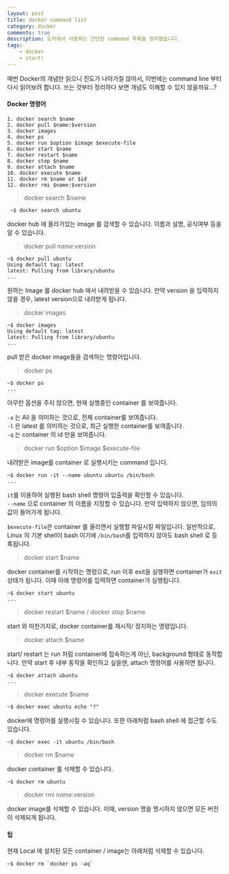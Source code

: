 ```yaml
---
layout: post
title: docker command list 
category: docker 
comments: true
description: 도커에서 사용하는 간단한 command 목록을 정리했습니다. 
tags:
    - docker
    - start!
---
```


매번 Docker의 개념만 읽으니 진도가 나아가질 않아서, 이번에는 command line 부터 다시 읽어보려 합니다. 쓰는 것부터 정리하다 보면 개념도 이해할 수 있지 않을까요...? 

#### Docker 명령어  

```
1. docker search $name 
2. docker pull $name:$version
3. docker images 
4. docker ps 
5. docker run $option $image $execute-file
6. docker start $name
7. docker restart $name
8. docker stop $name
9. docker attach $name
10. docker execute $name 
11. docker rm $name or $id
12. docker rmi $name:$version
```

> docker search $name 

```console
 ~$ docker search ubuntu
```

docker hub 에 올라가있는 image 를 검색할 수 있습니다. 이름과 설명, 공식여부 등을 알 수 있습니다. 

> docker pull $name:$version

```console
~$ docker pull ubuntu
Using default tag: latest
latest: Pulling from library/ubuntu
...
```

원하는 Image 를 docker hub 에서 내려받을 수 있습니다. 만약 version 을 입력하지 않을 경우, latest version으로 내려받게 됩니다.

> docker images  

```console
~$ docker images 
Using default tag: latest
latest: Pulling from library/ubuntu
...
```

pull 받은 docker image들을 검색하는 명령어입니다.

> docker ps 

```console
~$ docker ps  
...
```

아무런 옵션을 주지 않으면, 현재 실행중인 container 를 보여줍니다.

`-a` 는 All 을 의미하는 것으로, 전체 container를 보여줍니다.    
`-l` 은 latest 를 의미하는 것으로, 최근 실행한 container를 보여줍니다.    
`-q` 는 container 의 id 만을 보여줍니다.   

> docker run $option $image $execute-file

내려받은 image를 container 로 실행시키는 command 입니다. 


```console
~$ docker run -it --name ubuntu ubuntu /bin/bash   
...
```

`it`를 이용하여 실행된 bash shell 명령어 입출력을 확인할 수 있습니다.    
`--name` 으로 container 의 이름을 지정할 수 있습니다. 만약 입력하지 않으면, 임의의 값이 들어가게 됩니다. 

`$execute-file`은 container 를 올리면서 실행할 파일시킬 파일입니다.
일반적으로, Linux 의 기본 shell이 bash 이기에 `/bin/bash`를 입력하지 않아도 bash shell 로 등록됩니다. 

> docker start $name

docker container를 시작하는 명령으로, run 이후 exit을 실행하면 container가 `exit` 상태가 됩니다. 이때 아래 명령어를 입력하면 container가 실행됩니다.

```console
~$ docker start ubuntu   
...
```

> docker restart $name / docker stop $name

start 와 마찬가지로, docker container를 재시작/ 정지하는 명령입니다. 


> docker attach $name

start/ restart 는 run 처럼 container에 접속하는게 아닌, background 형태로 동작합니다. 
만약 start 후 내부 동작을 확인하고 싶을땐, attach 명령어를 사용하면 됩니다.

```console
~$ docker attach ubuntu   
...
```
> docker execute $name 

```console
~$ docker exec ubuntu echo "?"
```

docker에 명령어를 실행시킬 수 있습니다. 
또한 아래처럼 bash shell 에 접근할 수도 있습니다.


```console
~$ docker exec -it ubuntu /bin/bash
```

> docker rm $name 

docker container 를 삭제할 수 있습니다.

```console
~$ docker rm ubuntu
```

> docker rmi $name:$version

docker image를 삭제할 수 있습니다. 이때, version 명을 명시하지 않으면 모든 버전이 삭제되게 됩니다. 


#### 팁 

현재 Local 에 설치된 모든 container / image는 아래처럼 삭제할 수 있습니다. 

```console
~$ docker rm `docker ps -aq`
```


